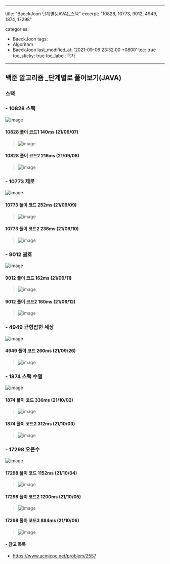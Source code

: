 ﻿---
 
title: "BaeckJoon 단계별(JAVA)_스택" 
excerpt: "10828, 10773, 9012, 4949, 1874, 17298"
 
categories: 
 - BaeckJoon 
tags: 
 - Algorithm
 - BaeckJoon 
last_modified_at: '2021-09-06 23:32:00 +0800'
toc: true
toc_sticky: true
toc_label: 목차
---
## 백준 알고리즘 _단계별로 풀어보기(JAVA)
### 스택
### - 10828 스택
![image](https://user-images.githubusercontent.com/66898243/132350745-225336dc-0ab7-488d-9543-f65e66a3f6a0.png)

#### 10828 풀이 코드1 140ms (21/09/07)
>  ![image](https://user-images.githubusercontent.com/66898243/132353048-666f3a37-d310-4084-befa-ce64662ff91a.png)

#### 10828 풀이 코드2 216ms (21/09/08)
>  ![image](https://user-images.githubusercontent.com/66898243/132493367-9c784d0b-ea63-4f18-8b10-a38c8210a2da.png)

### - 10773 제로
![image](https://user-images.githubusercontent.com/66898243/132705555-9e042b10-73c8-495f-988c-ae342425b567.png)

#### 10773 풀이 코드 252ms (21/09/09)
>  ![image](https://user-images.githubusercontent.com/66898243/132705944-f06796ad-5f43-4b58-9420-784adde8230f.png)

#### 10773 풀이 코드2 236ms (21/09/10)
>  ![image](https://user-images.githubusercontent.com/66898243/132840078-b14984b4-ee9a-4439-9657-99b2168b215b.png)

### - 9012 괄호
![image](https://user-images.githubusercontent.com/66898243/132945972-a48da38d-17e4-4c25-844d-642b6447cb28.png)

#### 9012 풀이 코드 162ms (21/09/11)
>  ![image](https://user-images.githubusercontent.com/66898243/132946020-92316e5e-d6eb-497d-a625-5b07ad0045b7.png)

#### 9012 풀이 코드2 160ms (21/09/12)
>  ![image](https://user-images.githubusercontent.com/66898243/132986052-eca421ab-95bf-4d21-ad63-40854de048d3.png)
 
### - 4949 균형잡힌 세상	
![image](https://user-images.githubusercontent.com/66898243/134808429-98e96f40-d747-4b08-9749-38c37063c9a7.png)

#### 4949 풀이 코드 260ms (21/09/26)
>  ![image](https://user-images.githubusercontent.com/66898243/134808411-1b73093b-01c9-4bdb-8801-569773f16c18.png)

### - 1874 스택 수열	
![image](https://user-images.githubusercontent.com/66898243/135714891-126947ae-9d4e-4102-9d07-c99d319ea6c0.png)

#### 1874 풀이 코드 336ms (21/10/02)
>  ![image](https://user-images.githubusercontent.com/66898243/135757468-73be39da-de06-4cc2-9f18-55e99b34f443.png)
>  
#### 1874 풀이 코드2 312ms (21/10/03)
>  ![image](https://user-images.githubusercontent.com/66898243/135757405-724efc08-59e5-4ad7-8724-9ade0929c414.png)

### - 17298 오큰수
![image](https://user-images.githubusercontent.com/66898243/135862248-6d58121e-5c08-42a9-a7f4-c30d0f1f895a.png)

#### 17298 풀이 코드 1152ms (21/10/04)
>  ![image](https://user-images.githubusercontent.com/66898243/135863678-718f77e3-52fe-4811-a15d-efcba6ccea17.png)

#### 17298 풀이 코드2 1200ms (21/10/05)
>  ![image](https://user-images.githubusercontent.com/66898243/136045365-6da9ce3a-76b8-4441-a51c-4b7ed7c62a10.png)

#### 17298 풀이 코드3 884ms (21/10/06)
>  ![image](https://user-images.githubusercontent.com/66898243/136209215-60d33af0-8520-4d53-bf1a-e712bf991f3d.png)

#### - 참고 목록
- https://www.acmicpc.net/problem/2557
